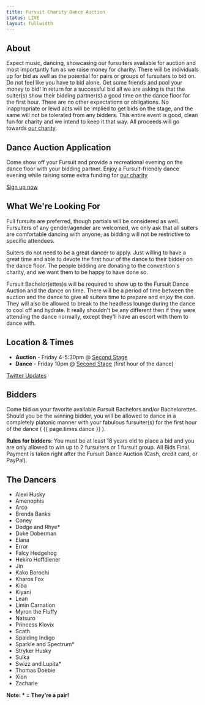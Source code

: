```yaml
---
title: Fursuit Charity Dance Auction
status: LIVE
layout: fullwidth
---
```


<div class="one-full bg-one">
<div class="page-wrapper">

## About

Expect music, dancing, showcasing our fursuiters available for auction and most importantly fun as we raise money for charity. There will be individuals up for bid as well as the potential for pairs or groups of fursuiters to bid on. Do not feel like you have to bid alone. Get some friends and pool your money to bid! In return for a successful bid all we are asking is that the suiter(s) show their bidding partner(s) a good time on the dance floor for the first hour. There are no other expectations or obligations. No inappropriate or lewd acts will be implied to get bids on the stage, and the same will not be tolerated from any bidders. This entire event is good, clean fun for charity and we intend to keep it that way. All proceeds will go towards <a href="/charity/">our charity</a>.

</div>
</div>




<div class="one-full bg-two textcenter">
<div class="page-wrapper">

## Dance Auction Application

Come show off your Fursuit and provide a recreational evening on the dance floor with your bidding partner. Enjoy a Fursuit-friendly dance evening while raising some extra funding for <a href="https://www.goblfc.org/charity/">our charity</a>

<a class="button" href="https://docs.google.com/forms/d/1ZMLDSZiQDsZlqMmXFnfA6wTXS6hjgAov_i2RBj1_JrQ/edit" target="_blank">Sign up now</a>

</div>
</div>

<div class="one-full bg-three">
<div class="page-wrapper">

## What We're Looking For

Full fursuits are preferred, though partials will be considered as well. Fursuiters of any gender/agender are welcomed, we only ask that all suiters are comfortable dancing with anyone, as bidding will not be restrictive to specific attendees.

Suiters do not need to be a great dancer to apply. Just willing to have a great time and able to devote the first hour of the dance to their bidder on the dance floor. The people bidding are donating to the convention's charity, and we want them to be happy to have done so.

Fursuit Bachelor(ettes)s will be required to show up to the Fursuit Dance Auction and the dance on time. There will be a period of time between the auction and the dance to give all suiters time to prepare and enjoy the con. They will also be allowed to break to the headless lounge during the dance to cool off and hydrate. It really shouldn't be any different then if they were attending the dance normally, except they'll have an escort with them to dance with.

</div>
</div>



<div class="one-full bg-one">
<div class="page-wrapper">

## Location &amp; Times

- **Auction** - Friday 4-5:30pm @ <a href="/map/" target="_blank">Second Stage</a>
- **Dance** - Friday 10pm @ <a href="/map/" target="_blank">Second Stage</a> (first hour of the dance)

<a class="button" href="https://twitter.com/bldanceauction" target="_blank" rel="noopener noreferrer">Twitter Updates</a>

</div>
</div>




<div class="one-full bg-two">
<div class="page-wrapper">

## Bidders

Come bid on your favorite available Fursuit Bachelors and/or Bachelorettes. Should you be the winning bidder, you will be allowed to dance in a completely platonic manner with your fabulous fursuiter(s) for the first hour of the dance ( {{ page.times.dance }} ).

**Rules for bidders**: You must be at least 18 years old to place a bid and you are only allowed to win up to 2 fursuiters or 1 fursuit group. All Bids Final. Payment is taken right after the Fursuit Dance Auction (Cash, credit card, or PayPal).

<div class="clear">
</div>
</div>




<div class="one-full bg-three">
<div class="page-wrapper">

## The Dancers

<ul id="auction-dancers">
  <li style="background-image:url('/assets/auction/alexihusky03.jpg');">Alexi Husky</li>
  <li style="background-image:url('/assets/auction/amenophis01.jpg');">Amenophis</li>
  <li style="background-image:url('/assets/auction/arco01.jpg');">Arco</li>
  <li style="background-image:url('/assets/auction/brendabanks02.jpg');">Brenda Banks</li>
  <li style="background-image:url('/assets/auction/coney02.jpg');">Coney</li>
  <li style="background-image:url('/assets/auction/dodgeandrhye01.jpg');">Dodge and Rhye*</li>
  <li style="background-image:url('/assets/auction/dukedoberman03.jpg');">Duke Doberman</li>
  <li style="background-image:url('/assets/auction/elana02.jpg');">Elana</li>
  <li style="background-image:url('/assets/auction/error02.jpg');">Error</li>
  <li style="background-image:url('/assets/auction/falcyhedgehog01.jpg');">Falcy Hedgehog</li>
  <li style="background-image:url('/assets/auction/hekirohoffdiener03.jpg');">Hekiro Hoffdiener</li>
  <li style="background-image:url('/assets/auction/jin02.jpg');">Jin</li>
  <li style="background-image:url('/assets/auction/kakoborochi03.jpg');">Kako Borochi</li>
  <li style="background-image:url('/assets/auction/kharosfox02.jpg');">Kharos Fox</li>
  <li style="background-image:url('/assets/auction/kiba01.jpg');">Kiba</li>
  <li style="background-image:url('/assets/auction/kiyani01.jpg');">Kiyani</li>
  <li style="background-image:url('/assets/auction/lean01.jpg');">Lean</li>
  <li style="background-image:url('/assets/auction/limincarnation03.jpg');">Limin Carnation</li>
  <li style="background-image:url('/assets/auction/myronthefluffy02.jpg');">Myron the Fluffy</li>
  <li style="background-image:url('/assets/auction/natsuro01.jpg');">Natsuro</li>
  <li style="background-image:url('/assets/auction/princessklovix03.jpg');">Princess Klovix</li>
  <li style="background-image:url('/assets/auction/scath02.jpg');">Scath</li>
  <li style="background-image:url('/assets/auction/spaldingindigo03.jpg');">Spalding Indigo</li>
  <li style="background-image:url('/assets/auction/sparkleandspectrum03.jpg');">Sparkle and Spectrum*</li>
  <li style="background-image:url('/assets/auction/strykerhusky03.jpg');">Stryker Husky</li>
  <li style="background-image:url('/assets/auction/sulka01.jpg');">Sulka</li>
  <li style="background-image:url('/assets/auction/swizzandlupita01.jpg');">Swizz and Lupita*</li>
  <li style="background-image:url('/assets/auction/thomasdoebi01.jpg');">Thomas Doebie</li>
  <li style="background-image:url('/assets/auction/xion03.jpg');">Xion</li>
  <li style="background-image:url('/assets/auction/zacharie02.jpg');">Zacharie</li>
</ul>
<div class="clear"></div>
<strong>Note: * = They're a pair!</strong>

</div>
</div>
